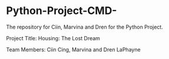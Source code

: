 # Python-Project-CMD-
The repository for Ciin, Marvina and Dren for the Python Project.

Project Title:  Housing:  The Lost Dream

Team Members:  Ciin Cing, Marvina and Dren LaPhayne

